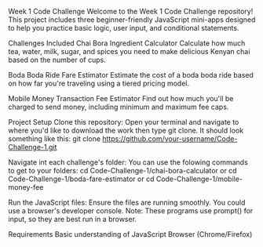 Week 1 Code Challenge
Welcome to the Week 1 Code Challenge repository! This project includes three beginner-friendly JavaScript mini-apps designed to help you practice basic logic, user input, and conditional statements.

Challenges Included 
Chai Bora Ingredient Calculator
Calculate how much tea, water, milk, sugar, and spices you need to make delicious Kenyan chai based on the number of cups.

Boda Boda Ride Fare Estimator
Estimate the cost of a boda boda ride based on how far you're traveling using a tiered pricing model.

Mobile Money Transaction Fee Estimator
Find out how much you'll be charged to send money, including minimum and maximum fee caps.

Project Setup
Clone this repository:
Open your terminal and navigate to where you'd like to download the work then type git clone.  It should look something like this:
git clone https://github.com/your-username/Code-Challenge-1.git

Navigate int each challenge's folder:
You can use the folowing commands to get to your folders:
cd Code-Challenge-1/chai-bora-calculator
or
cd Code-Challenge-1/boda-fare-estimator
or
cd Code-Challenge-1/mobile-money-fee

Run the JavaScript files:
Ensure the files are running smoothly. You could use a browser's developer console.
Note: These programs use prompt() for input, so they are best run in a browser.

 Requirements
 Basic understanding of JavaScript
 Browser (Chrome/Firefox) 
